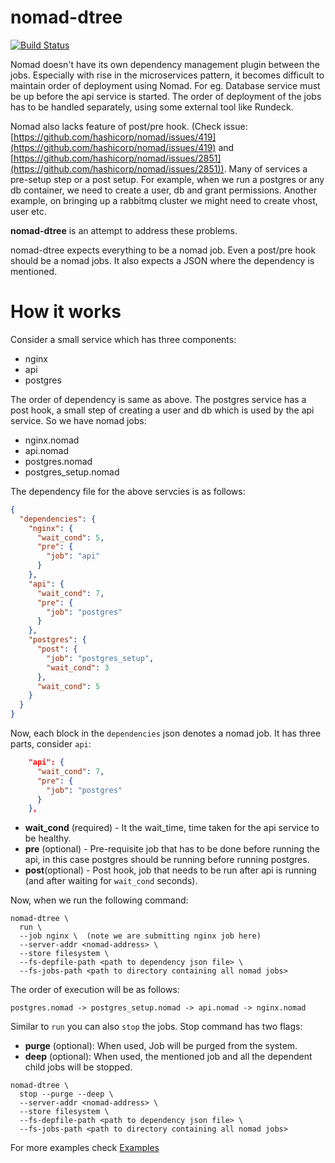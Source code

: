 
nomad-dtree
===========

[![Build Status](https://travis-ci.com/sagarrakshe/nomad-dtree.png?branch=master)](https://travis-ci.com/sagarrakshe/nomad-dtree)

Nomad doesn't have its own dependency management plugin between the jobs. 
Especially with rise in the microservices pattern, it becomes difficult to maintain order of deployment using Nomad.
For eg. Database service must be up before the api service is started.
The order of deployment of the jobs has to be handled separately, using some external tool like Rundeck.

Nomad also lacks feature of post/pre hook. (Check issue: [https://github.com/hashicorp/nomad/issues/419](https://github.com/hashicorp/nomad/issues/419) and [https://github.com/hashicorp/nomad/issues/2851](https://github.com/hashicorp/nomad/issues/2851)).
Many of services a pre-setup step or a post setup.
For example, when we run a postgres or any db container, we need to create a user, db and grant permissions.
Another example, on bringing up a rabbitmq cluster we might need to create vhost, user etc.

**nomad-dtree** is an attempt to address these problems.

nomad-dtree expects everything to be a nomad job. Even a post/pre hook should be a nomad jobs.
It also expects a JSON where the dependency is mentioned.


How it works
=============

Consider a small service which has three components:

- nginx
- api
- postgres

The order of dependency is same as above. The postgres service has a post hook, a
small step of creating a user and db which is used by the api service. So we have
nomad jobs:

- nginx.nomad
- api.nomad
- postgres.nomad
- postgres_setup.nomad

The dependency file for the above servcies is as follows:

```json
{
  "dependencies": {
    "nginx": {
      "wait_cond": 5,
      "pre": {
        "job": "api"
      }
    },
    "api": {
      "wait_cond": 7,
      "pre": {
        "job": "postgres"
      }
    },
    "postgres": {
      "post": {
        "job": "postgres_setup",
        "wait_cond": 3
      },
      "wait_cond": 5
    }
  }
}
```

Now, each block in the `dependencies` json denotes a nomad job. It has three
parts, consider `api`:

```json
    "api": {
      "wait_cond": 7,
      "pre": {
        "job": "postgres"
      }
    },
```

- **wait_cond** (required) - It the wait_time, time taken for the api service to be healthy. 
- **pre** (optional) - Pre-requisite job that has to be done before running the api, in this case postgres should be running before running postgres.
- **post**(optional) - Post hook, job that needs to be run after api is running (and after waiting for `wait_cond` seconds).

Now, when we run the following command:

```
nomad-dtree \
  run \
  --job nginx \  (note we are submitting nginx job here)
  --server-addr <nomad-address> \
  --store filesystem \
  --fs-depfile-path <path to dependency json file> \
  --fs-jobs-path <path to directory containing all nomad jobs>
```

The order of execution will be as follows:

```
postgres.nomad -> postgres_setup.nomad -> api.nomad -> nginx.nomad
```

Similar to `run` you can also `stop` the jobs.
Stop command has two flags:

- **purge** (optional): When used, Job will be purged from the system.
- **deep** (optional): When used, the mentioned job and all the dependent child jobs will be stopped.

```
nomad-dtree \
  stop --purge --deep \
  --server-addr <nomad-address> \
  --store filesystem \
  --fs-depfile-path <path to dependency json file> \
  --fs-jobs-path <path to directory containing all nomad jobs>
```

For more examples check [Examples](https://github.com/sagarrakshe/nomad-dtree/tree/master/examples)
